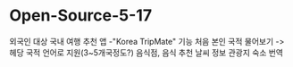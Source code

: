 # Open-Source-5-17
외국인 대상 국내 여행 추천 앱 -"Korea TripMate"
기능
처음 본인 국적 물어보기 -> 헤당 국적 언어로 지원(3~5개국정도?)
음식점, 음식 추천
날씨 정보
관광지
숙소
번역
